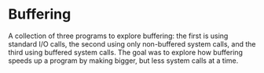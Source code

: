 # Buffering
A collection of three programs to explore buffering: the first is using standard I/O calls, the second using only non-buffered system calls, and the third using buffered system calls. The goal was to explore how buffering speeds up a program by making bigger, but less system calls at a time.
